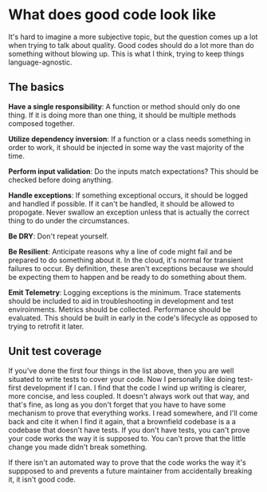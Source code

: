 # What does good code look like

It's hard to imagine a more subjective topic, but the question comes up a lot when trying to talk about quality. Good codes should do a lot more than do something without blowing up. This is what I think, trying to keep things language-agnostic.

## The basics

**Have a single responsibility**: A function or method should only do one thing. If it is doing more than one thing, it should be multiple methods composed together.

**Utilize dependency inversion**: If a function or a class needs something in order to work, it should be injected in some way the vast majority of the time.

**Perform input validation**: Do the inputs match expectations? This should be checked before doing anything.

**Handle exceptions**: If something exceptional occurs, it should be logged and handled if possible. If it can't be handled, it should be allowed to propogate. Never swallow an exception unless that is actually the correct thing to do under the circumstances.

**Be DRY**: Don't repeat yourself.

**Be Resilient**: Anticipate reasons why a line of code might fail and be prepared to do something about it. In the cloud, it's normal for transient failures to occur. By definition, these aren't exceptions because we should be expecting them to happen and be ready to do something about them.

**Emit Telemetry**: Logging exceptions is the minimum. Trace statements should be included to aid in troubleshooting in development and test enviroinments. Metrics should be collected. Performance should be evaluated. This should be built in early in the code's lifecycle as opposed to trying to retrofit it later.

## Unit test coverage

If you've done the first four things in the list above, then you are well situated to write tests to cover your code. Now I personally like doing test-first development if I can. I find that the code I wind up writing is clearer, more concise, and less coupled. It doesn't always work out that way, and that's fine, as long as you don't forget that you have to have some mechanism to prove that everything works. I read somewhere, and I'll come back and cite it when I find it again, that a brownfield codebase is a a codebase that doesn't have tests. If you don't have tests, you can't prove your code works the way it is supposed to. You can't prove that the little change you made didn't break something.

If there isn't an automated way to prove that the code works the way it's suppposed to and prevents a future maintainer from accidentally breaking it, it isn't good code.
